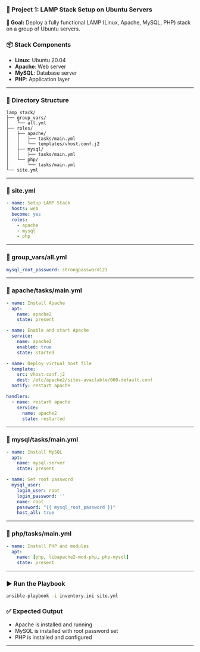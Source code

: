 
### 📁 Project 1: LAMP Stack Setup on Ubuntu Servers

**🎯 Goal:** Deploy a fully functional LAMP (Linux, Apache, MySQL, PHP) stack on a group of Ubuntu servers.

### 📦 Stack Components

* **Linux**: Ubuntu 20.04
* **Apache**: Web server
* **MySQL**: Database server
* **PHP**: Application layer

---

### 📂 Directory Structure

```
lamp_stack/
├── group_vars/
│   └── all.yml
├── roles/
│   ├── apache/
│   │   ├── tasks/main.yml
│   │   └── templates/vhost.conf.j2
│   ├── mysql/
│   │   ├── tasks/main.yml
│   └── php/
│       └── tasks/main.yml
└── site.yml
```

---

### 📄 site.yml

```yaml
- name: Setup LAMP Stack
  hosts: web
  become: yes
  roles:
    - apache
    - mysql
    - php
```

---

### 📄 group\_vars/all.yml

```yaml
mysql_root_password: strongpassword123
```

---

### 📄 apache/tasks/main.yml

```yaml
- name: Install Apache
  apt:
    name: apache2
    state: present

- name: Enable and start Apache
  service:
    name: apache2
    enabled: true
    state: started

- name: Deploy virtual host file
  template:
    src: vhost.conf.j2
    dest: /etc/apache2/sites-available/000-default.conf
  notify: restart apache

handlers:
  - name: restart apache
    service:
      name: apache2
      state: restarted
```

---

### 📄 mysql/tasks/main.yml

```yaml
- name: Install MySQL
  apt:
    name: mysql-server
    state: present

- name: Set root password
  mysql_user:
    login_user: root
    login_password: ''
    name: root
    password: "{{ mysql_root_password }}"
    host_all: true
```

---

### 📄 php/tasks/main.yml

```yaml
- name: Install PHP and modules
  apt:
    name: [php, libapache2-mod-php, php-mysql]
    state: present
```

---

### ▶️ Run the Playbook

```bash
ansible-playbook -i inventory.ini site.yml
```

### ✅ Expected Output

* Apache is installed and running
* MySQL is installed with root password set
* PHP is installed and configured

---

